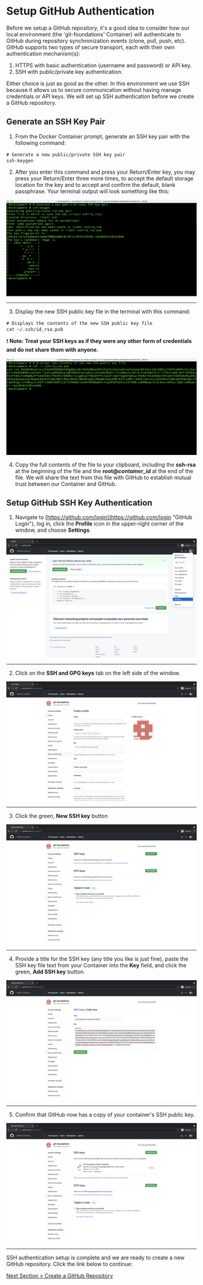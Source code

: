 # Setup GitHub Authentication

Before we setup a GitHub repository, it's a good idea to consider how our local environment (the 'git-foundations' Container) will authenticate to GitHub during repository synchronization events (clone, pull, push, etc). GitHub supports two types of secure transport, each with their own authentication mechanism(s):

1. HTTPS with basic authentication (username and password) or API key.
2. SSH with public/private key authentication.

Either choice is just as good as the other. In this environment we use SSH because it allows us to secure communication without having manage credentials or API keys. We will set up SSH authentication before we create a GitHub repository.

## **Generate an SSH Key Pair**

1. From the Docker Container prompt, generate an SSH key pair with the following command:

```shell
# Generate a new public/private SSH key pair
ssh-keygen
```

2. After you enter this command and press your Return/Enter key, you may press your Return/Enter three more times, to accept the default storage location for the key and to accept and confirm the default, blank passphrase. Your terminal output will look something like this:

![container-ssh-keygen](../images/container-ssh-keygen.png "ssh-keygen")

---

3. Display the new SSH public key file in the terminal with this command:

```shell
# Displays the contents of the new SSH public key file
cat ~/.ssh/id_rsa.pub
```

:exclamation: **Note: Treat your SSH keys as if they were any other form of credentials and do not share them with anyone.**

![container-ssh-key](../images/container-ssh-key.png "cat ~/.ssh/id_rsa.pub")

4. Copy the full contents of the file to your clipboard, including the **ssh-rsa** at the beginning of the file and the **root@_container_id_** at the end of the file. We will share the text from this file with GitHub to establish mutual trust between our Container and GitHub.

## **Setup GitHub SSH Key Authentication**

1. Navigate to [https://github.com/login](https://github.com/login "GitHub Login"), log in, click the **Profile** icon in the upper-right corner of the window, and choose **Settings**.

![github-settings](../images/github-settings.png "GitHub settings access")

---

2. Click on the **SSH and GPG keys** tab on the left side of the window.

![github-profile](../images/github-profile.png "GitHub profile")

---

3. Click the green, **New SSH key** button

![github-ssh-keys](../images/github-ssh-keys.png "GitHub SSH keys")

---

4. Provide a title for the SSH key (any title you like is just fine), paste the SSH key file text from your Container into the **Key** field, and click the green, **Add SSH key** button.

![github-add-ssh-key](../images/github-add-ssh-key.png "GitHub create SSH key")

---

5. Confirm that GitHub now has a copy of your container's SSH public key.

![github-new-ssh-key](../images/github-new-ssh-key.png "GitHub new SSH key")

---

SSH authentication setup is complete and we are ready to create a new GitHub repository. Click the link below to continue:

[Next Section > Create a GitHub Repository](section_3.md "Create a GitHub Repository")
